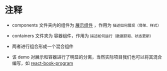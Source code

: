 # 注释

* components 文件夹内的组件为 [展示组件](https://cn.redux.js.org/docs/basics/UsageWithReact.html) ，作用为 `描述如何展现（骨架、样式）`

* containers 文件夹为 容器组件，作用为 `描述如何运行（数据获取、状态更新）`

* 两者进行组合形成一个混合组件

* 该 demo 对展示和容器进行了明显的分离，当然实际项目我们也可以将其混合编写，如 [react-book-program](https://github.com/KokoTa/react-book-program)